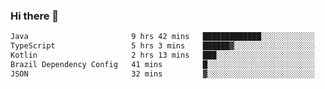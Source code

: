 ### Hi there 👋

<!--START_SECTION:waka-->

```txt
Java                       9 hrs 42 mins   █████████████░░░░░░░░░░░░   52.33 %
TypeScript                 5 hrs 3 mins    ██████▓░░░░░░░░░░░░░░░░░░   27.22 %
Kotlin                     2 hrs 13 mins   ███░░░░░░░░░░░░░░░░░░░░░░   11.97 %
Brazil Dependency Config   41 mins         █░░░░░░░░░░░░░░░░░░░░░░░░   03.72 %
JSON                       32 mins         ▓░░░░░░░░░░░░░░░░░░░░░░░░   02.96 %
```

<!--END_SECTION:waka-->

<!--
**jerry-shao/jerry-shao** is a ✨ _special_ ✨ repository because its `README.md` (this file) appears on your GitHub profile.

Here are some ideas to get you started:

- 🔭 I’m currently working on ...
- 🌱 I’m currently learning ...
- 👯 I’m looking to collaborate on ...
- 🤔 I’m looking for help with ...
- 💬 Ask me about ...
- 📫 How to reach me: ...
- 😄 Pronouns: ...
- ⚡ Fun fact: ...
-->
